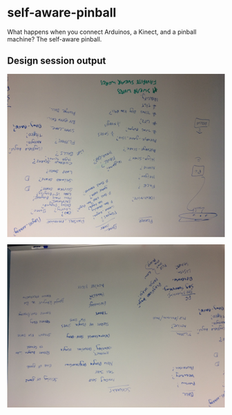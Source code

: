 self-aware-pinball
==================

What happens when you connect Arduinos, a Kinect, and a pinball machine?  The self-aware pinball.


Design session output
---------------------

![Left whiteboard](https://raw.githubusercontent.com/GaloisInc/self-aware-pinball/master/design/Design-left.jpg)

![Right whiteboard](https://raw.githubusercontent.com/GaloisInc/self-aware-pinball/master/design/Design-right.jpg)
